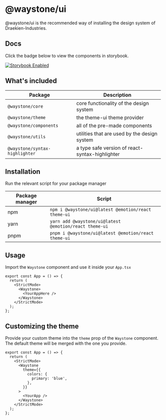 # @waystone/ui

@waystone/ui is the recommended way of installing the design system of Draekien-Industries.

## Docs

Click the badge below to view the components in storybook.

[![Storybook Enabled](https://raw.githubusercontent.com/storybooks/brand/master/badge/badge-storybook.svg)](https://main--63394994ddec8475ab8b00af.chromatic.com)

## What's included

| Package                        | Description                                     |
| ------------------------------ | ----------------------------------------------- |
| `@waystone/core`               | core functionality of the design system         |
| `@waystone/theme`              | the theme-ui theme provider                     |
| `@waystone/components`         | all of the pre-made components                  |
| `@waystone/utils`              | utilities that are used by the design system    |
| `@waystone/syntax-highlighter` | a type safe version of react-syntax-highlighter |

## Installation

Run the relevant script for your package manager

| Package manager | Script                                                 |
| --------------- | ------------------------------------------------------ |
| npm             | `npm i @waystone/ui@latest @emotion/react theme-ui`    |
| yarn            | `yarn add @waystone/ui@latest @emotion/react theme-ui` |
| pnpm            | `pnpm i @waystone/ui@latest @emotion/react theme-ui`   |

## Usage

Import the `Waystone` component and use it inside your `App.tsx`

```tsx
export const App = () => {
  return (
    <StrictMode>
      <Waystone>
        <YourAppHere />
      </Waystone>
    </StrictMode>
  );
};
```

## Customizing the theme

Provide your custom theme into the `theme` prop of the `Waystone` component. The default theme
will be merged with the one you provide.

```tsx
export const App = () => {
  return (
    <StrictMode>
      <Waystone
        theme={{
          colors: {
            primary: 'blue',
          },
        }}
      >
        <YourApp />
      </Waystone>
    </StrictMode>
  );
};
```
